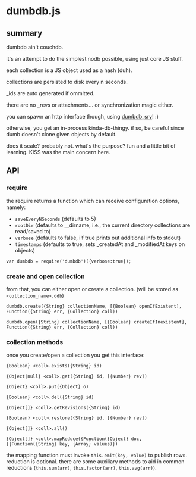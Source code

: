 # dumbdb.js



## summary

dumbdb ain't couchdb.

it's an attempt to do the simplest nodb possible, using just core JS stuff.

each collection is a JS object used as a hash (duh).

collections are persisted to disk every n seconds.

_ids are auto generated if ommitted.

there are no _revs or attachments... or synchronization magic either.

you can spawn an http interface though, using [dumbdb_srv](https://github.com/JosePedroDias/dumbdb_srv)! :)

otherwise, you get an in-process kinda-db-thingy. if so, be careful since dumb doesn't clone given objects by default.

does it scale? probably not. what's the purpose? fun and a little bit of learning. KISS was the main concern here.



## API

### require

the require returns a function which can receive configuration options, namely:

  * `saveEveryNSeconds`  (defaults to 5)
  * `rootDir`            (defaults to __dirname, i.e., the current directory collections are read/saved to)
  * `verbose`            (defaults to false, iif true prints out additional info to stdout)
  * `timestamps`         (defaults to true, sets _createdAt and _modifiedAt keys on objects)

`var dumbdb = require('dumbdb')({verbose:true});`



### create and open collection

from that, you can either open or create a collection. (will be stored as `<collection_name>.ddb`)

`dumbdb.create({String} collectionName, [{Boolean} openIfExistent], Function({String} err, {Collection} coll))`

`dumbdb.open({String} collectionName, [{Boolean} createIfInexistent], Function({String} err, {Collection} coll))`



### collection methods

once you create/open a collection you get this interface:

`{Boolean} <coll>.exists({String} id)`

`{Object|null} <coll>.get({String} id, [{Number} rev])`

`{Object} <coll>.put({Object} o)`

`{Boolean} <coll>.del({String} id)`

`{Object[]} <coll>.getRevisions({String} id)`

`{Boolean} <coll>.restore({String} id, [{Number} rev])`

`{Object[]} <coll>.all()`

`{Object[]} <coll>.mapReduce({Function({Object} doc, [{Function({String} key, {Array} values)})`

the mapping function must invoke `this.emit(key, value)` to publish rows.
reduction is optional.
there are some auxiliary methods to aid in common reductions (`this.sum(arr)`, `this.factor(arr)`, `this.avg(arr)`).
